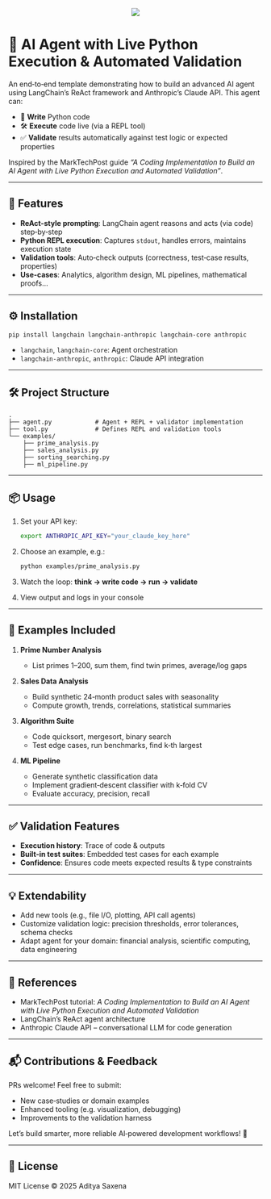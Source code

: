<p align="center">
  <img src="https://github.com/user-attachments/assets/5764931f-6a96-4b3c-9702-3cc93389ede0" />
</p>


# 🚀 AI Agent with Live Python Execution & Automated Validation

An end‑to‑end template demonstrating how to build an advanced AI agent using LangChain’s ReAct framework and Anthropic’s Claude API. This agent can:

- 🧠 **Write** Python code  
- 🛠️ **Execute** code live (via a REPL tool)  
- ✅ **Validate** results automatically against test logic or expected properties

Inspired by the MarkTechPost guide *“A Coding Implementation to Build an AI Agent with Live Python Execution and Automated Validation”*.

---

## 🧩 Features

- **ReAct-style prompting**: LangChain agent reasons and acts (via code) step‑by‑step  
- **Python REPL execution**: Captures `stdout`, handles errors, maintains execution state  
- **Validation tools**: Auto‑check outputs (correctness, test‑case results, properties)  
- **Use-cases**: Analytics, algorithm design, ML pipelines, mathematical proofs…

---

## ⚙️ Installation

```bash
pip install langchain langchain-anthropic langchain-core anthropic
````

* `langchain`, `langchain-core`: Agent orchestration
* `langchain-anthropic`, `anthropic`: Claude API integration

---

## 🛠️ Project Structure

```
.
├── agent.py            # Agent + REPL + validator implementation
├── tool.py             # Defines REPL and validation tools
└── examples/
    ├── prime_analysis.py
    ├── sales_analysis.py
    ├── sorting_searching.py
    ├── ml_pipeline.py
```

---

## 📦 Usage

1. Set your API key:

   ```bash
   export ANTHROPIC_API_KEY="your_claude_key_here"
   ```
2. Choose an example, e.g.:

   ```bash
   python examples/prime_analysis.py
   ```
3. Watch the loop: **think → write code → run → validate**
4. View output and logs in your console

---

## 🧪 Examples Included

1. **Prime Number Analysis**

   * List primes 1–200, sum them, find twin primes, average/log gaps
2. **Sales Data Analysis**

   * Build synthetic 24‑month product sales with seasonality
   * Compute growth, trends, correlations, statistical summaries
3. **Algorithm Suite**

   * Code quicksort, mergesort, binary search
   * Test edge cases, run benchmarks, find k‑th largest
4. **ML Pipeline**

   * Generate synthetic classification data
   * Implement gradient‑descent classifier with k‑fold CV
   * Evaluate accuracy, precision, recall

---

## ✅ Validation Features

* **Execution history**: Trace of code & outputs
* **Built-in test suites**: Embedded test cases for each example
* **Confidence**: Ensures code meets expected results & type constraints

---

## 💡 Extendability

* Add new tools (e.g., file I/O, plotting, API call agents)
* Customize validation logic: precision thresholds, error tolerances, schema checks
* Adapt agent for your domain: financial analysis, scientific computing, data engineering

---

## 📘 References

* MarkTechPost tutorial: *A Coding Implementation to Build an AI Agent with Live Python Execution and Automated Validation*
* LangChain’s ReAct agent architecture
* Anthropic Claude API – conversational LLM for code generation

---

## 📬 Contributions & Feedback

PRs welcome! Feel free to submit:

* New case‑studies or domain examples
* Enhanced tooling (e.g. visualization, debugging)
* Improvements to the validation harness

Let’s build smarter, more reliable AI‑powered development workflows! 💬

---

## 📝 License

MIT License
© 2025 Aditya Saxena

```



